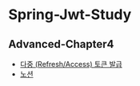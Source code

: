 # Spring-Jwt-Study

## Advanced-Chapter4
- [다중 (Refresh/Access) 토큰 발급](https://www.youtube.com/watch?v=U4iErLYInzc&list=PLJkjrxxiBSFATow4HY2qr5wLvXM6Rg-BM&index=4&ab_channel=%EA%B0%9C%EB%B0%9C%EC%9E%90%EC%9C%A0%EB%AF%B8)<br>
- [노션](https://substantial-park-a17.notion.site/4-Refresh-3c0c0a33e41e4b61b725074c3107edc1)
